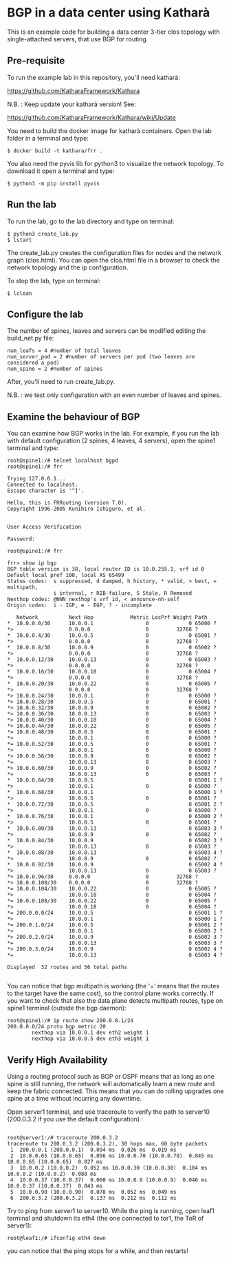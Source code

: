 # BGP in a data center using Katharà 
This is an example code for building a data center 3-tier clos topology with single-attached servers, that use BGP for routing.


## Pre-requisite

To run the example lab in this repository, you'll need katharà: 
 
https://github.com/KatharaFramework/Kathara

N.B. : Keep update your katharà version! See: 

https://github.com/KatharaFramework/Kathara/wiki/Update


You need to build the docker image for katharà containers. Open the lab folder in a terminal and type: 

```
$ docker build -t kathara/frr .

```
You also need the pyvis lib for python3 to visualize the network topology. To download it open a terminal and type: 

```
$ python3 -m pip install pyvis

```

## Run the lab
To run the lab, go to the lab directory and type on terminal: 

```
$ python3 create_lab.py
$ lstart

```
The create_lab.py creates the configuration files for nodes and the network graph (clos.html).
You can open the clos.html file in a browser to check the network topology and the ip configuration.

To stop the lab, type on terminal: 

```
$ lclean

```

## Configure the lab
The number of spines, leaves and servers can be modified editing the build_net.py file: 

```
num_leafs = 4 #number of total leaves
num_server_pod = 2 #number of servers per pod (two leaves are considered a pod)
num_spine = 2 #number of spines

```
After, you'll need to run create_lab.py.

N.B. : we test only configuration with an even number of leaves and spines. 


## Examine the behaviour of BGP 
You can examine how BGP works in the lab. For example, if you run the lab with default configuration (2 spines, 4 leaves, 4 servers), open the spine1 terminal and type: 


```
root@spine1:/# telnet localhost bgpd 
root@spine1:/# frr 

Trying 127.0.0.1...
Connected to localhost.
Escape character is '^]'.

Hello, this is FRRouting (version 7.0).
Copyright 1996-2005 Kunihiro Ishiguro, et al.


User Access Verification

Password: 

root@spine1:/# frr

frr> show ip bgp
BGP table version is 38, local router ID is 10.0.255.1, vrf id 0
Default local pref 100, local AS 65499
Status codes:  s suppressed, d damped, h history, * valid, > best, = multipath,
               i internal, r RIB-failure, S Stale, R Removed
Nexthop codes: @NNN nexthop's vrf id, < announce-nh-self
Origin codes:  i - IGP, e - EGP, ? - incomplete

   Network          Next Hop            Metric LocPrf Weight Path
*  10.0.0.0/30      10.0.0.1                 0             0 65000 ?
*>                  0.0.0.0                  0         32768 ?
*  10.0.0.4/30      10.0.0.5                 0             0 65001 ?
*>                  0.0.0.0                  0         32768 ?
*  10.0.0.8/30      10.0.0.9                 0             0 65002 ?
*>                  0.0.0.0                  0         32768 ?
*  10.0.0.12/30     10.0.0.13                0             0 65003 ?
*>                  0.0.0.0                  0         32768 ?
*  10.0.0.16/30     10.0.0.18                0             0 65004 ?
*>                  0.0.0.0                  0         32768 ?
*  10.0.0.20/30     10.0.0.22                0             0 65005 ?
*>                  0.0.0.0                  0         32768 ?
*> 10.0.0.24/30     10.0.0.1                 0             0 65000 ?
*> 10.0.0.28/30     10.0.0.5                 0             0 65001 ?
*> 10.0.0.32/30     10.0.0.9                 0             0 65002 ?
*> 10.0.0.36/30     10.0.0.13                0             0 65003 ?
*> 10.0.0.40/30     10.0.0.18                0             0 65004 ?
*> 10.0.0.44/30     10.0.0.22                0             0 65005 ?
*= 10.0.0.48/30     10.0.0.5                 0             0 65001 ?
*>                  10.0.0.1                 0             0 65000 ?
*= 10.0.0.52/30     10.0.0.5                 0             0 65001 ?
*>                  10.0.0.1                 0             0 65000 ?
*> 10.0.0.56/30     10.0.0.9                 0             0 65002 ?
*=                  10.0.0.13                0             0 65003 ?
*> 10.0.0.60/30     10.0.0.9                 0             0 65002 ?
*=                  10.0.0.13                0             0 65003 ?
*  10.0.0.64/30     10.0.0.5                               0 65001 1 ?
*>                  10.0.0.1                 0             0 65000 ?
*  10.0.0.68/30     10.0.0.1                               0 65000 1 ?
*>                  10.0.0.5                 0             0 65001 ?
*  10.0.0.72/30     10.0.0.5                               0 65001 2 ?
*>                  10.0.0.1                 0             0 65000 ?
*  10.0.0.76/30     10.0.0.1                               0 65000 2 ?
*>                  10.0.0.5                 0             0 65001 ?
*  10.0.0.80/30     10.0.0.13                              0 65003 3 ?
*>                  10.0.0.9                 0             0 65002 ?
*  10.0.0.84/30     10.0.0.9                               0 65002 3 ?
*>                  10.0.0.13                0             0 65003 ?
*  10.0.0.88/30     10.0.0.13                              0 65003 4 ?
*>                  10.0.0.9                 0             0 65002 ?
*  10.0.0.92/30     10.0.0.9                               0 65002 4 ?
*>                  10.0.0.13                0             0 65003 ?
*> 10.0.0.96/30     0.0.0.0                  0         32768 ?
*> 10.0.0.100/30    0.0.0.0                  0         32768 ?
*= 10.0.0.104/30    10.0.0.22                0             0 65005 ?
*>                  10.0.0.18                0             0 65004 ?
*= 10.0.0.108/30    10.0.0.22                0             0 65005 ?
*>                  10.0.0.18                0             0 65004 ?
*= 200.0.0.0/24     10.0.0.5                               0 65001 1 ?
*>                  10.0.0.1                               0 65000 1 ?
*= 200.0.1.0/24     10.0.0.5                               0 65001 2 ?
*>                  10.0.0.1                               0 65000 2 ?
*> 200.0.2.0/24     10.0.0.9                               0 65002 3 ?
*=                  10.0.0.13                              0 65003 3 ?
*> 200.0.3.0/24     10.0.0.9                               0 65002 4 ?
*=                  10.0.0.13                              0 65003 4 ?

Displayed  32 routes and 56 total paths


```

You can notice that bgp multipath is working (the '=' means that the routes to the target have the same cost), so the control plane works correctly. 
If you want to check that also the data plane detects multipath routes, type on spine1 terminal (outside the bgp daemon): 

```
root@spine1:/# ip route show 200.0.0.1/24
200.0.0.0/24 proto bgp metric 20 
        nexthop via 10.0.0.1 dev eth2 weight 1 
        nexthop via 10.0.0.5 dev eth3 weight 1 
```

## Verify High Availability

Using a routing protocol such as BGP or OSPF means that as long as one spine is still running, the network will automatically learn a new route and keep the fabric connected. This means that you can do rolling upgrades one spine at a time without incurring any downtime.

Open server1 terminal, and use traceroute to verify the path to server10 (200.0.3.2 if you use the default configuration) :

```

root@server1:/# traceroute 200.0.3.2
traceroute to 200.0.3.2 (200.0.3.2), 30 hops max, 60 byte packets
 1  200.0.0.1 (200.0.0.1)  0.094 ms  0.026 ms  0.019 ms
 2  10.0.0.65 (10.0.0.65)  0.056 ms 10.0.0.70 (10.0.0.70)  0.045 ms 10.0.0.65 (10.0.0.65)  0.027 ms
 3  10.0.0.2 (10.0.0.2)  0.052 ms 10.0.0.30 (10.0.0.30)  0.104 ms 10.0.0.2 (10.0.0.2)  0.088 ms
 4  10.0.0.37 (10.0.0.37)  0.060 ms 10.0.0.9 (10.0.0.9)  0.046 ms 10.0.0.37 (10.0.0.37)  0.043 ms
 5  10.0.0.90 (10.0.0.90)  0.078 ms  0.052 ms  0.049 ms
 6  200.0.3.2 (200.0.3.2)  0.137 ms  0.212 ms  0.112 ms

```

Try to ping from server1 to server10. While the ping is running, open leaf1 terminal and shutdown its eth4 (the one connected to tor1, the ToR of server1):

```
root@leaf1:/# ifconfig eth4 down

```

you can notice that the ping stops for a while, and then restarts! 